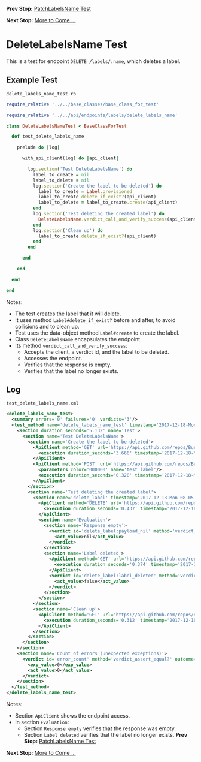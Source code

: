 <!--- GENERATED FILE, DO NOT EDIT --->
**Prev Stop:** [PatchLabelsName Test](./PatchLabelsName.md#patchlabelsname-test)

**Next Stop:** [More to Come ...](./MoreToCome.md#more-to-come-)


# DeleteLabelsName Test

This is a test for endpoint `DELETE /labels/:name`, which deletes a label.

## Example Test

<code>delete_labels_name_test.rb</code>
```ruby
require_relative '../../base_classes/base_class_for_test'

require_relative '../../api/endpoints/labels/delete_labels_name'

class DeleteLabelsNameTest < BaseClassForTest

  def test_delete_labels_name

    prelude do |log|

      with_api_client(log) do |api_client|

        log.section('Test DeleteLabelsName') do
          label_to_create = nil
          label_to_delete = nil
          log.section('Create the label to be deleted') do
            label_to_create = Label.provisioned
            label_to_create.delete_if_exist?(api_client)
            label_to_delete = label_to_create.create(api_client)
          end
          log.section('Test deleting the created label') do
            DeleteLabelsName.verdict_call_and_verify_success(api_client, :delete_label, label_to_delete)
          end
          log.section('Clean up') do
            label_to_create.delete_if_exist?(api_client)
          end
        end

      end

    end

  end

end
```

Notes:

- The test creates the label that it will delete.
- It uses method `Label#delete_if_exist?` before and after, to avoid collisions and to clean up.
- Test uses the data-object method `Label#create` to create the label.
- Class `DeleteLabelsName` encapsulates the endpoint.
- Its method `verdict_call_and_verify_success`:
  - Accepts the client, a verdict id, and the label to be deleted.
  - Accesses the endpoint.
  - Verifies that the response is empty.
  - Verifies that the label no longer exists.

## Log

<code>test_delete_labels_name.xml</code>
```xml
<delete_labels_name_test>
  <summary errors='0' failures='0' verdicts='3'/>
  <test_method name='delete_labels_name_test' timestamp='2017-12-18-Mon-08.05.42.465'>
    <section duration_seconds='5.132' name='Test'>
      <section name='Test DeleteLabelsName'>
        <section name='Create the label to be deleted'>
          <ApiClient method='GET' url='https://api.github.com/repos/BurdetteLamar/CrashDummy/labels/test%20label'>
            <execution duration_seconds='3.666' timestamp='2017-12-18-Mon-08.05.42.481'/>
          </ApiClient>
          <ApiClient method='POST' url='https://api.github.com/repos/BurdetteLamar/CrashDummy/labels'>
            <parameters color='000000' name='test label'/>
            <execution duration_seconds='0.328' timestamp='2017-12-18-Mon-08.05.46.147'/>
          </ApiClient>
        </section>
        <section name='Test deleting the created label'>
          <section name='delete_label' timestamp='2017-12-18-Mon-08.05.46.475'>
            <ApiClient method='DELETE' url='https://api.github.com/repos/BurdetteLamar/CrashDummy/labels/test%20label'>
              <execution duration_seconds='0.437' timestamp='2017-12-18-Mon-08.05.46.475'/>
            </ApiClient>
            <section name='Evaluation'>
              <section name='Response empty'>
                <verdict id='delete_label:payload_nil' method='verdict_assert_nil?' outcome='passed' volatile='false'>
                  <act_value>nil</act_value>
                </verdict>
              </section>
              <section name='Label deleted'>
                <ApiClient method='GET' url='https://api.github.com/repos/BurdetteLamar/CrashDummy/labels/test%20label'>
                  <execution duration_seconds='0.374' timestamp='2017-12-18-Mon-08.05.46.911'/>
                </ApiClient>
                <verdict id='delete_label:label_deleted' method='verdict_refute?' outcome='passed' volatile='false'>
                  <act_value>false</act_value>
                </verdict>
              </section>
            </section>
          </section>
          <section name='Clean up'>
            <ApiClient method='GET' url='https://api.github.com/repos/BurdetteLamar/CrashDummy/labels/test%20label'>
              <execution duration_seconds='0.312' timestamp='2017-12-18-Mon-08.05.47.286'/>
            </ApiClient>
          </section>
        </section>
      </section>
    </section>
    <section name='Count of errors (unexpected exceptions)'>
      <verdict id='error_count' method='verdict_assert_equal?' outcome='passed' volatile='true'>
        <exp_value>0</exp_value>
        <act_value>0</act_value>
      </verdict>
    </section>
  </test_method>
</delete_labels_name_test>
```

Notes:

- Section `ApiClient` shows the endpoint access.
- In section `Evaluation`:
  - Section `Response empty` verifies that the response was empty.
  - Section `Label deleted` verifies that the label no longer exists.
**Prev Stop:** [PatchLabelsName Test](./PatchLabelsName.md#patchlabelsname-test)

**Next Stop:** [More to Come ...](./MoreToCome.md#more-to-come-)

